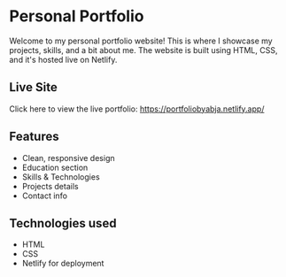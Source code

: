 # Personal Portfolio

Welcome to my personal portfolio website! This is where I showcase my projects, skills, and a bit about me. The website is built using HTML, CSS, and it's hosted live on Netlify.

## Live Site

Click here to view the live portfolio:  https://portfoliobyabja.netlify.app/ 

## Features

- Clean, responsive design  
- Education section  
- Skills & Technologies  
- Projects details  
- Contact info  

## Technologies used

- HTML  
- CSS  
- Netlify for deployment  


 
 

